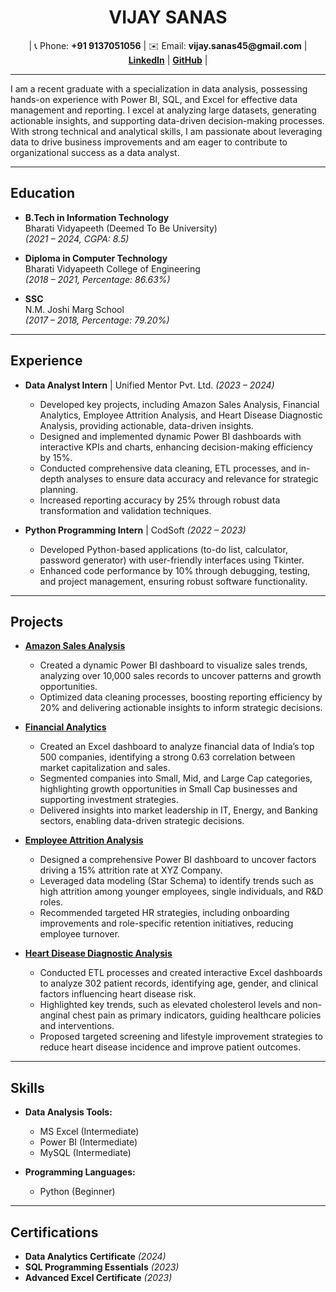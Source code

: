 <h1 align="center">VIJAY SANAS</h1>

<p align="center">
  | 📞 Phone: <b>+91 9137051056</b> | ✉️ Email: <b>vijay.sanas45@gmail.com</b> | 
  <a href="https://www.linkedin.com/in/vijay-sanas/"><b>LinkedIn</b></a> | 
  <a href="https://github.com/VijaySanas3"><b>GitHub</b></a> |
</p>

---



<p>I am a recent graduate with a specialization in data analysis, possessing hands-on experience with Power BI, SQL, and Excel for effective data management and reporting. 
  I excel at analyzing large datasets, generating actionable insights, and supporting data-driven decision-making processes. With strong technical and analytical skills, I am passionate about leveraging data to drive business improvements and am eager to contribute to organizational success as a data analyst.</p>

---

<h2>Education</h2>

- **B.Tech in Information Technology**  
  Bharati Vidyapeeth (Deemed To Be University)  
  *(2021 – 2024, CGPA: 8.5)*  

- **Diploma in Computer Technology**  
  Bharati Vidyapeeth College of Engineering  
  *(2018 – 2021, Percentage: 86.63%)*  

- **SSC**  
  N.M. Joshi Marg School  
  *(2017 – 2018, Percentage: 79.20%)*

---

<h2>Experience</h2>

- **Data Analyst Intern** | Unified Mentor Pvt. Ltd. *(2023 – 2024)*  
  - Developed key projects, including Amazon Sales Analysis, Financial Analytics, Employee Attrition Analysis, and Heart Disease Diagnostic Analysis, providing actionable, data-driven insights.
  - Designed and implemented dynamic Power BI dashboards with interactive KPIs and charts, enhancing decision-making efficiency by 15%.
  - Conducted comprehensive data cleaning, ETL processes, and in-depth analyses to ensure data accuracy and relevance for strategic planning.
  - Increased reporting accuracy by 25% through robust data transformation and validation techniques.

- **Python Programming Intern** | CodSoft *(2022 – 2023)*  
  - Developed Python-based applications (to-do list, calculator, password generator) with user-friendly interfaces using Tkinter.  
  - Enhanced code performance by 10% through debugging, testing, and project management, ensuring robust software functionality.  

---

<h2>Projects</h2>

- **[Amazon Sales Analysis](https://github.com/VijaySanas3/Amazon-Sales-Analysis-Project.git)**
  - Created a dynamic Power BI dashboard to visualize sales trends, analyzing over 10,000 sales records to uncover patterns and growth opportunities.
  - Optimized data cleaning processes, boosting reporting efficiency by 20% and delivering actionable insights to inform strategic decisions.

- **[Financial Analytics](https://github.com/VijaySanas3/Financial-Analytics.git)**
  - Created an Excel dashboard to analyze financial data of India’s top 500 companies, identifying a strong 0.63 correlation between market capitalization and sales.
  - Segmented companies into Small, Mid, and Large Cap categories, highlighting growth opportunities in Small Cap businesses and supporting investment strategies.
  - Delivered insights into market leadership in IT, Energy, and Banking sectors, enabling data-driven strategic decisions.

- **[Employee Attrition Analysis](https://github.com/VijaySanas3/Employee-Attrition-Analysis-Project.git)**
  - Designed a comprehensive Power BI dashboard to uncover factors driving a 15% attrition rate at XYZ Company.
  - Leveraged data modeling (Star Schema) to identify trends such as high attrition among younger employees, single individuals, and R&D roles.
  - Recommended targeted HR strategies, including onboarding improvements and role-specific retention initiatives, reducing employee turnover.

- **[Heart Disease Diagnostic Analysis](https://github.com/VijaySanas3/Heart-Disease-Analysis.git)**
  - Conducted ETL processes and created interactive Excel dashboards to analyze 302 patient records, identifying age, gender, and clinical factors influencing heart disease risk.
  - Highlighted key trends, such as elevated cholesterol levels and non-anginal chest pain as primary indicators, guiding healthcare policies and interventions.
  - Proposed targeted screening and lifestyle improvement strategies to reduce heart disease incidence and improve patient outcomes.

---

<h2>Skills</h2>

- **Data Analysis Tools:**
  - MS Excel (Intermediate)
  - Power BI (Intermediate)
  - MySQL (Intermediate)

- **Programming Languages:**
  - Python (Beginner)

---

<h2>Certifications</h2>

- **Data Analytics Certificate** *(2024)*  
- **SQL Programming Essentials** *(2023)*  
- **Advanced Excel Certificate** *(2023)*  
